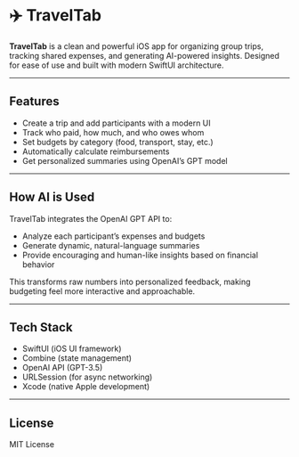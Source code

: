 # ✈️ TravelTab

**TravelTab** is a clean and powerful iOS app for organizing group trips, tracking shared expenses, and generating AI-powered insights. Designed for ease of use and built with modern SwiftUI architecture.

---

## Features

- Create a trip and add participants with a modern UI
- Track who paid, how much, and who owes whom
- Set budgets by category (food, transport, stay, etc.)
- Automatically calculate reimbursements
- Get personalized summaries using OpenAI’s GPT model

---

## How AI is Used

TravelTab integrates the OpenAI GPT API to:
- Analyze each participant’s expenses and budgets
- Generate dynamic, natural-language summaries
- Provide encouraging and human-like insights based on financial behavior

This transforms raw numbers into personalized feedback, making budgeting feel more interactive and approachable.

---

## Tech Stack

- SwiftUI (iOS UI framework)
- Combine (state management)
- OpenAI API (GPT-3.5)
- URLSession (for async networking)
- Xcode (native Apple development)

---

## License

MIT License
